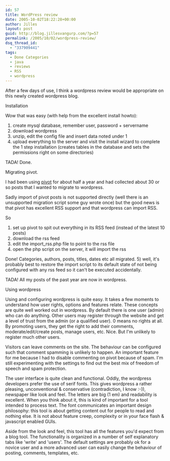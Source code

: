 ```yaml
---
id: 57
title: WordPress review
date: 2005-10-02T18:22:28+00:00
author: Jilles
layout: post
guid: http://blog.jillesvangurp.com/?p=57
permalink: /2005/10/02/wordpress-review/
dsq_thread_id:
  - "337909441"
tags:
  - Done Categories
  - java
  - reviews
  - RSS
  - wordpress
---
```

After a few days of use, I think a wordpress review would be appropriate on this newly created wordpress blog.

Installation

Wow that was easy (with help from the excellent install howto):
1) create mysql database, remember user, password + servername
2) download wordpress
3) unzip, edit the config file and insert data noted under 1
4) upload everything to the server and visit the install wizard to complete the 1 step installation (creates tables in the database and sets the permissions right on some directories)

TADA! Done.

Migrating pivot.

I had been using <a href="http://www.pivotlog.net/">pivot</a> for about half a year and had collected about 30 or so posts that I wanted to migrate to wordpress.

Sadly import of pivot posts is not supported directly (well there is an unsupported migration script some guy wrote once) but the good news is that pivot has excellent RSS support and that wordpress can import RSS.

So
1) set up pivot to spit out everything in its RSS feed (instead of the latest 10 posts)
2) download the rss feed 
3) edit the import_rss.php file to point to the rss file
4) open the php script on the server, it will import the rss

Done! Categories, authors, posts, titles, dates etc all migrated.
5) well, it's probably best to restore the import script to its default state of not being configured with any rss feed so it can't be executed accidentally.

TADA! All my posts of the past year are now in wordpress.

Using wordpress

Using and configuring wordpress is quite easy. It takes a few moments to understand how user rights, options and features relate. These concepts are quite well worked out in wordpress. By default there is one user (admin) who can do anything. Other users may register through the website and get a level of trust from the admin (or a qualified user). 0 means no rights at all. By promoting users, they get the right to add their comments, moderate/edit/create posts, manage users, etc. Nice. But I'm unlikely to register much other users.

Visitors can leave comments on the site. The behaviour can be configured such that comment spamming is unlikely to happen. An important feature for me because I had to disable commenting on pivot because of spam. I'm still experimenting with the settings to find out the best mix of freedom of speech and spam protection. 

The user interface is quite clean and functional. Oddly, the wordpress developers prefer the use of serif fonts. This gives wordpress a rather pleasing, unconventional & conservative (contradiction, I know :-)), newspaper like look and feel. The letters are big (1 em) and readability is excellent. When you think about it, this is kind of important for a tool intended to process text. The font communicates an important design philosophy: this tool is about getting content out for people to read and nothing else. It is not about feature creep, complexity or in your face flash & javascript enabled GUIs.

Aside from the look and feel, this tool has all the features you'd expect from a blog tool. The functionality is organized in a number of self explanatory tabs like 'write' and 'users'.  The default settings are probably ok for a novice user and a more advanced user can easily change the behaviour of posting, comments, templates, etc.



